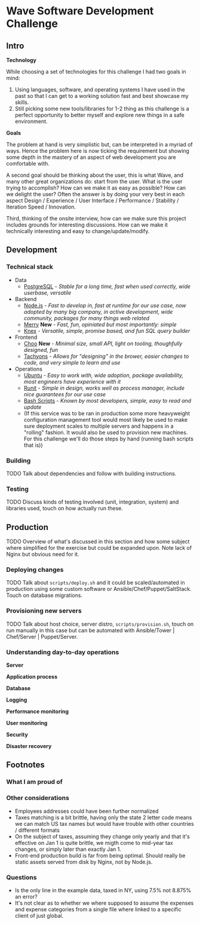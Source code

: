 # Wave Software Development Challenge

## Intro

**Technology**

While choosing a set of technologies for this challenge I had two goals in mind:

1. Using languages, software, and operating systems I have used in the past so
  that I can get to a working solution fast and best showcase my skills.
1. Still picking some new tools/libraries for 1-2 thing as this challenge is a
  perfect opportunity to better myself and explore new things in a safe environment.

**Goals**

The problem at hand is very simplistic but, can be interpreted in a myriad of
ways. Hence the problem here is now ticking the requirement but showing some
depth in the mastery of an aspect of web development you are comfortable with.

A second goal should be thinking about the user, this is what Wave, and many
other great organizations do: start from the user. What is the user trying to
accomplish? How can we make it as easy as possible? How can we delight the
user? Often the answer is by doing your very best in each aspect Design /
Experience / User Interface / Performance / Stability / Iteration Speed /
Innovation.

Third, thinking of the onsite interview, how can we make sure this project
includes grounds for interesting discussions. How can we make it technically
interesting and easy to change/update/modify.

## Development

### Technical stack

- Data
  - [PostgreSQL](https://www.postgresql.org/) - _Stable for a long time, fast when used correctly, wide userbase, versatile_
- Backend
  - [Node.js](https://nodejs.org/en/) - _Fast to develop in, fast at runtime for our use case, now adopted by many big company, in active development, wide community, packages for many things web related_
  - [Merry](https://github.com/yoshuawuyts/merry/) **New** - _Fast, fun, opiniated but most importantly: simple_
  - [Knex](http://knexjs.org/) - _Versatile, simple, promise based, and fun SQL query builder_
- Frontend
  - [Choo](https://github.com/yoshuawuyts/choo/) **New** - _Minimal size, small API, light on tooling, thoughfully designed, fun_
  - [Tachyons](http://tachyons.io/) - _Allows for "designing" in the brower, easier changes to code, and very simple to learn and use_
- Operations
  - [Ubuntu](https://www.ubuntu.com/server) - _Easy to work with, wide adoption, package availability, most engineers have experience with it_
  - [Runit](http://smarden.org/runit/) - _Simple in design, works well as process manager, include nice guarantees for our use case_
  - [Bash Scripts](https://www.gnu.org/software/bash/) - _Known by most developers, simple, easy to read and update_
  - (If this service was to be ran in production some more heavyweight configuration management tool would most likely be used to make sure deployment scales to multiple servers and happens in a "rolling" fashion. It would also be used to provision new machines. For this challenge we'll do those steps by hand (running bash scripts that is))

### Building

TODO Talk about dependencies and follow with building instructions.

### Testing

TODO Discuss kinds of testing involved (unit, integration, system) and libraries used, touch on how
actually run these.

## Production

TODO Overview of what's discussed in this section and how some subject where simplified for the
exercise but could be expanded upon. Note lack of Nginx but obvious need for it.

### Deploying changes

TODO Talk about `scripts/deploy.sh` and it could be scaled/automated in production using some custom
software or Ansible/Chef/Puppet/SaltStack. Touch on database migrations.

### Provisioning new servers

TODO Talk about host choice, server distro, `scripts/provision.sh`, touch on run manually in this
case but can be automated with Ansible/Tower | Chef/Server | Puppet/Server.

### Understanding day-to-day operations

**Server**

**Application process**

**Database**

**Logging**

**Performance monitoring**

**User monitoring**

**Security**

**Disaster recovery**

## Footnotes

### What I am proud of

### Other considerations

- Employees addresses could have been further normalized
- Taxes matching is a bit brittle, having only the state 2 letter code means we can match US tax names but would have trouble with other countries / different formats
- On the subject of taxes, assuming they change only yearly and that it's effective on Jan 1 is quite brittle, we migth come to mid-year tax changes, or simply later than exactly Jan 1.
- Front-end production build is far from being optimal. Should really be static assets served from disk by Nginx, not by Node.js.

### Questions

- Is the only line in the example data, taxed in NY, using 7.5% not 8.875% an error?
- It's not clear as to whether we where supposed to assume the expenses and expense categories from a single file where linked to a specific client of just global.
